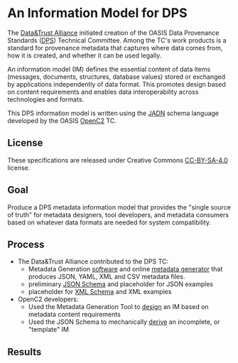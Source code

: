 # An Information Model for DPS

The [Data&Trust Alliance](https://dataandtrustalliance.org/)
initiated creation of the OASIS Data Provenance Standards
([DPS](https://docs.google.com/document/d/1FswDKOteTbMfBU9bfQGO9xH2MIRwaAcx))
Technical Committee.
Among the TC's work products is a standard for provenance metadata that captures
where data comes from, how it is created, and whether it can be used legally.

An information model (IM) defines the essential content of data items (messages, documents,
structures, database values) stored or exchanged by applications independently of data format.
This promotes design based on content requirements and enables data interoperability across
technologies and formats. 

This DPS information model is written using the
[JADN](https://docs.oasis-open.org/openc2/jadn/v2.0/jadn-v2.0.html) schema language developed by the OASIS
[OpenC2](https://groups.oasis-open.org/communities/tc-community-home2?CommunityKey=a34c9baf-48b2-44c5-a567-018dc7d32296) TC.

## License
These specifications are released under Creative Commons
[CC-BY-SA-4.0](https://creativecommons.org/licenses/by-sa/4.0/) license.

## Goal
Produce a DPS metadata information model that provides the "single source of truth" for metadata designers,
tool developers, and metadata consumers based on whatever data formats are needed for system compatibility.

## Process
* The Data&Trust Alliance contributed to the DPS TC:
  * Metadata Generation
    [software](https://groups.oasis-open.org/higherlogic/ws/groups/2c60b2cf-45d3-48cd-8594-0194f182b33d/documents/dps3709/document?document_id=72724)
    and online [metadata generator](https://data-and-trust-alliance-data-provenance-standards.northeurope.cloudapp.azure.com/)
    that produces JSON, YAML, XML and CSV metadata files.
  * preliminary
    [JSON Schema](https://groups.oasis-open.org/higherlogic/ws/groups/2c60b2cf-45d3-48cd-8594-0194f182b33d/download/72727)
    and placeholder for JSON examples
  * placeholder for [XML Schema](https://groups.oasis-open.org/higherlogic/ws/groups/2c60b2cf-45d3-48cd-8594-0194f182b33d/download/72728)
    and XML examples
* OpenC2 developers:
  * Used the Metadata Generation Tool to [design](Designed) an IM based on metadata content requirements
  * Used the JSON Schema to mechanically [derive](FromJSON) an incomplete, or "template" IM

## Results
